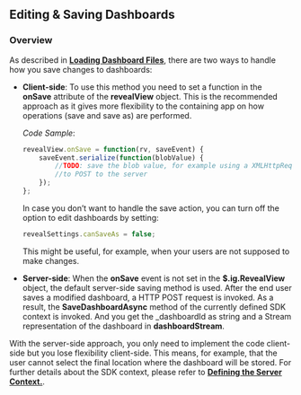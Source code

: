 ## Editing & Saving Dashboards

### Overview

As described in [**Loading Dashboard Files**](~/en-us/developer/web-sdk/using-the-server-sdk/loading-dashboards-server-we.md), there are two ways to handle how you save changes to dashboards:
  - **Client-side**: To use this method you need to set a function in the __onSave__
  attribute of the __revealView__ object. This is the recommended approach as it gives more flexibility to the containing app on how operations (save and save as) are performed.

    *Code Sample*:

    ``` js
    revealView.onSave = function(rv, saveEvent) {
        saveEvent.serialize(function(blobValue) {
            //TODO: save the blob value, for example using a XMLHttpRequest object
            //to POST to the server
        });
    };
    ```

    In case you don’t want to handle the save action, you can turn off the option to edit dashboards by setting:

    ``` js
    revealSettings.canSaveAs = false;
    ```

    This might be useful, for example, when your users are not supposed to make changes.

  - **Server-side**: When the __onSave__ event is not set in the __$.ig.RevealView__ object, the default server-side saving method is used. After the end user saves a modified dashboard, a HTTP POST request is invoked. As a result, the __SaveDashboardAsync__ method of the currently defined SDK context is invoked. And you get the \_dashboardId as string and a Stream representation of the dashboard in **dashboardStream**.

  With the server-side approach, you only need to implement the code
  client-side but you lose flexibility client-side. This means, for
  example, that the user cannot select the final location where the
  dashboard will be stored. For further details about the SDK context, please refer to
  [**Defining the Server Context.**](~/en-us/developer/general/setup-configuration-web.html#defining-server-context).
